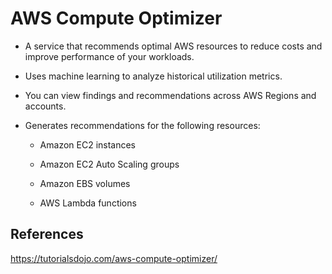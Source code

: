 # AWS Compute Optimizer

- A service that recommends optimal AWS resources to reduce costs and improve performance of your workloads.

- Uses machine learning to analyze historical utilization metrics.

- You can view findings and recommendations across AWS Regions and accounts.

- Generates recommendations for the following resources:

    - Amazon EC2 instances

    - Amazon EC2 Auto Scaling groups

    - Amazon EBS volumes

    - AWS Lambda functions

## References

https://tutorialsdojo.com/aws-compute-optimizer/
